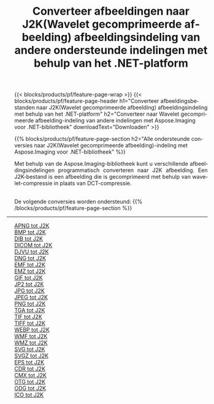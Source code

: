 ﻿---
title: Converteer afbeeldingen naar J2K(Wavelet gecomprimeerde afbeelding) afbeeldingsindeling van andere ondersteunde indelingen met behulp van het .NET-platform 
weight: 3920
url: /nl/net/conversion/to/j2k 
lang: nl
langdirlevel: 2
locales: zh-hans,ja,it,ru,de,es,fr,nl,id,lt,pl,pt,vi,tr,ko,zh-hant,ar,hi,th,sv,cs,uk,he
description: Met Aspose.Imaging voor .NET-bibliotheek is het eenvoudig om te converteren naar J2K(Wavelet gecomprimeerde afbeelding) vanuit andere ondersteunde afbeeldingsindelingen
---

{{< blocks/products/pf/feature-page-wrap >}}
{{< blocks/products/pf/feature-page-header h1="Converteer afbeeldingsbestanden naar J2K(Wavelet gecomprimeerde afbeelding) afbeeldingsindeling met behulp van het .NET-platform" h2="Converteer naar Wavelet gecomprimeerde afbeelding-indeling van andere indelingen met Aspose.Imaging voor .NET-bibliotheek" downloadText="Downloaden" >}}


{{% blocks/products/pf/feature-page-section  h2="Alle ondersteunde conversies naar J2K(Wavelet gecomprimeerde afbeelding)-indeling met Aspose.Imaging voor .NET-bibliotheek" %}}
<p align=justify>Met behulp van de Aspose.Imaging-bibliotheek kunt u verschillende afbeeldingsindelingen programmatisch converteren naar J2K afbeelding. Een J2K-bestand is een afbeelding die is gecomprimeerd met behulp van wavelet-compressie in plaats van DCT-compressie.</p>
<br/>
De volgende conversies worden ondersteund:
{{% /blocks/products/pf/feature-page-section %}}
<div class="container-fluid productfamilypage bg-gray">
    <div class="convertypes bg-gray agp-content section">
        <div class="container">
		<hr style="margin-left:-20px;"/>
		<div class="row other-converters">
		    <div class='col-md-2 other-converter remove-lp remove-rp'><a href="/imaging/nl/net/conversion/apng-to-j2k" >APNG tot J2K</a></div>
<div class='col-md-2 other-converter remove-lp remove-rp'><a href="/imaging/nl/net/conversion/bmp-to-j2k" >BMP tot J2K</a></div>
<div class='col-md-2 other-converter remove-lp remove-rp'><a href="/imaging/nl/net/conversion/dib-to-j2k" >DIB tot J2K</a></div>
<div class='col-md-2 other-converter remove-lp remove-rp'><a href="/imaging/nl/net/conversion/dicom-to-j2k" >DICOM tot J2K</a></div>
<div class='col-md-2 other-converter remove-lp remove-rp'><a href="/imaging/nl/net/conversion/djvu-to-j2k" >DJVU tot J2K</a></div>
<div class='col-md-2 other-converter remove-lp remove-rp'><a href="/imaging/nl/net/conversion/dng-to-j2k" >DNG tot J2K</a></div>
<div class='col-md-2 other-converter remove-lp remove-rp'><a href="/imaging/nl/net/conversion/emf-to-j2k" >EMF tot J2K</a></div>
<div class='col-md-2 other-converter remove-lp remove-rp'><a href="/imaging/nl/net/conversion/emz-to-j2k" >EMZ tot J2K</a></div>
<div class='col-md-2 other-converter remove-lp remove-rp'><a href="/imaging/nl/net/conversion/gif-to-j2k" >GIF tot J2K</a></div>
<div class='col-md-2 other-converter remove-lp remove-rp'><a href="/imaging/nl/net/conversion/jp2-to-j2k" >JP2 tot J2K</a></div>
<div class='col-md-2 other-converter remove-lp remove-rp'><a href="/imaging/nl/net/conversion/jpg-to-j2k" >JPG tot J2K</a></div>
<div class='col-md-2 other-converter remove-lp remove-rp'><a href="/imaging/nl/net/conversion/jpeg-to-j2k" >JPEG tot J2K</a></div>
<div class='col-md-2 other-converter remove-lp remove-rp'><a href="/imaging/nl/net/conversion/png-to-j2k" >PNG tot J2K</a></div>
<div class='col-md-2 other-converter remove-lp remove-rp'><a href="/imaging/nl/net/conversion/tga-to-j2k" >TGA tot J2K</a></div>
<div class='col-md-2 other-converter remove-lp remove-rp'><a href="/imaging/nl/net/conversion/tif-to-j2k" >TIF tot J2K</a></div>
<div class='col-md-2 other-converter remove-lp remove-rp'><a href="/imaging/nl/net/conversion/tiff-to-j2k" >TIFF tot J2K</a></div>
<div class='col-md-2 other-converter remove-lp remove-rp'><a href="/imaging/nl/net/conversion/webp-to-j2k" >WEBP tot J2K</a></div>
<div class='col-md-2 other-converter remove-lp remove-rp'><a href="/imaging/nl/net/conversion/wmf-to-j2k" >WMF tot J2K</a></div>
<div class='col-md-2 other-converter remove-lp remove-rp'><a href="/imaging/nl/net/conversion/wmz-to-j2k" >WMZ tot J2K</a></div>
<div class='col-md-2 other-converter remove-lp remove-rp'><a href="/imaging/nl/net/conversion/svg-to-j2k" >SVG tot J2K</a></div>
<div class='col-md-2 other-converter remove-lp remove-rp'><a href="/imaging/nl/net/conversion/svgz-to-j2k" >SVGZ tot J2K</a></div>
<div class='col-md-2 other-converter remove-lp remove-rp'><a href="/imaging/nl/net/conversion/eps-to-j2k" >EPS tot J2K</a></div>
<div class='col-md-2 other-converter remove-lp remove-rp'><a href="/imaging/nl/net/conversion/cdr-to-j2k" >CDR tot J2K</a></div>
<div class='col-md-2 other-converter remove-lp remove-rp'><a href="/imaging/nl/net/conversion/cmx-to-j2k" >CMX tot J2K</a></div>
<div class='col-md-2 other-converter remove-lp remove-rp'><a href="/imaging/nl/net/conversion/otg-to-j2k" >OTG tot J2K</a></div>
<div class='col-md-2 other-converter remove-lp remove-rp'><a href="/imaging/nl/net/conversion/odg-to-j2k" >ODG tot J2K</a></div>
<div class='col-md-2 other-converter remove-lp remove-rp'><a href="/imaging/nl/net/conversion/ico-to-j2k" >ICO tot J2K</a></div>
                </div>
        </div>
    </div>
</div>
<br/>

